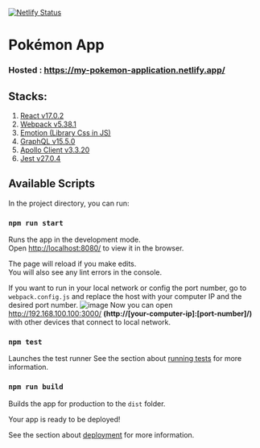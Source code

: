 [![Netlify Status](https://api.netlify.com/api/v1/badges/4cc0c462-477a-4803-a0a5-0bad3f263502/deploy-status)](https://app.netlify.com/sites/my-pokemon-application/deploys)

# Pokémon App
### Hosted : https://my-pokemon-application.netlify.app/

## Stacks:
1. [React v17.0.2](https://reactjs.org/docs/getting-started.html)
2. [Webpack v5.38.1](https://webpack.js.org/guides/getting-started/)
3. [Emotion (Library Css in JS)](https://emotion.sh/docs/introduction)
4. [GraphQL v15.5.0](https://graphql.org/learn/)
5. [Apollo Client v3.3.20](https://www.apollographql.com/docs/react/)
6. [Jest v27.0.4](https://jestjs.io/docs/getting-started)

## Available Scripts

In the project directory, you can run:
### `npm run start`

Runs the app in the development mode.\
Open [http://localhost:8080/](http://localhost:8080/) to view it in the browser.

The page will reload if you make edits.\
You will also see any lint errors in the console.

If you want to run in your local network or config the port number, go to `webpack.config.js` and replace the host with your computer IP and the desired port number. 
![image](https://user-images.githubusercontent.com/52168132/122200276-13bd8a00-cec5-11eb-9bbd-fdf759a8d0ae.png)
Now you can open http://192.168.100.100:3000/ **(http://[your-computer-ip]:[port-number]/)** with other devices that connect to local network.

### `npm test`

Launches the test runner 
See the section about [running tests](https://facebook.github.io/create-react-app/docs/running-tests) for more information.

### `npm run build`

Builds the app for production to the `dist` folder.

Your app is ready to be deployed!

See the section about [deployment](https://facebook.github.io/create-react-app/docs/deployment) for more information.